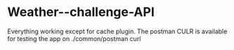 # Weather--challenge-API
Everything working except for cache plugin.
The postman CULR is available  for testing the app on ./common/postman curl
